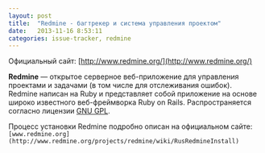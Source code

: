 ```yaml
---
layout: post
title:  "Redmine - багтрекер и система управления проектом"
date:   2013-11-16 8:53:11
categories: issue-tracker, redmine
---
```

Официальный сайт: [http://www.redmine.org/](http://www.redmine.org/)

**Redmine** — открытое серверное веб-приложение для управления проектами и задачами (в том числе для отслеживания ошибок). Redmine написан на Ruby и представляет собой приложение на основе широко известного веб-фреймворка Ruby on Rails.
Распространяется согласно лицензии [GNU GPL](http://opensource.org/licenses/gpl-license).

Процесс установки Redmine подробно описан на официальном сайте:
`[www.redmine.org](http://www.redmine.org/projects/redmine/wiki/RusRedmineInstall)`
